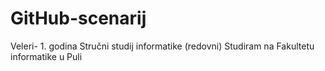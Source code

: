 # GitHub-scenarij
Veleri- 1. godina Stručni studij informatike (redovni)
Studiram na Fakultetu informatike u Puli
